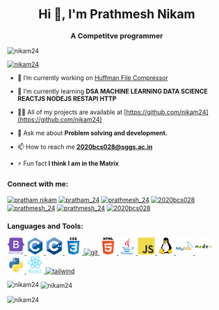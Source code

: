 <h1 align="center">Hi 👋, I'm Prathmesh Nikam</h1>
<h3 align="center">A Competitve programmer</h3>

<p align="left"> <img src="https://komarev.com/ghpvc/?username=nikam24&label=Profile%20views&color=0e75b6&style=flat" alt="nikam24" /> </p>

<p align="left"> <a href="https://github.com/ryo-ma/github-profile-trophy"><img src="https://github-profile-trophy.vercel.app/?username=nikam24" alt="nikam24" /></a> </p>

- 🔭 I’m currently working on [Huffman File Compressor](https://github.com/nikam24/File-Compressor-Using-Huffman-Encoding/tree/main/Huffman%20File%20Compression%20Project)

- 🌱 I’m currently learning **DSA MACHINE LEARNING DATA SCIENCE REACTJS NODEJS RESTAPI HTTP**

- 👨‍💻 All of my projects are available at [https://github.com/nikam24](https://github.com/nikam24)

- 💬 Ask me about **Problem solving and development.**

- 📫 How to reach me **2020bcs028@sggs.ac.in**

- ⚡ Fun fact **I think I am in the Matrix**

<h3 align="left">Connect with me:</h3>
<p align="left">
<a href="https://linkedin.com/in/pratham nikam" target="blank"><img align="center" src="https://raw.githubusercontent.com/rahuldkjain/github-profile-readme-generator/master/src/images/icons/Social/linked-in-alt.svg" alt="pratham nikam" height="30" width="40" /></a>
<a href="https://stackoverflow.com/users/pratham_24" target="blank"><img align="center" src="https://raw.githubusercontent.com/rahuldkjain/github-profile-readme-generator/master/src/images/icons/Social/stack-overflow.svg" alt="pratham_24" height="30" width="40" /></a>
<a href="https://www.codechef.com/users/prathmesh_24" target="blank"><img align="center" src="https://cdn.jsdelivr.net/npm/simple-icons@3.1.0/icons/codechef.svg" alt="prathmesh_24" height="30" width="40" /></a>
<a href="https://www.hackerrank.com/2020bcs028" target="blank"><img align="center" src="https://raw.githubusercontent.com/rahuldkjain/github-profile-readme-generator/master/src/images/icons/Social/hackerrank.svg" alt="2020bcs028" height="30" width="40" /></a>
<a href="https://codeforces.com/profile/prathmesh_24" target="blank"><img align="center" src="https://raw.githubusercontent.com/rahuldkjain/github-profile-readme-generator/master/src/images/icons/Social/codeforces.svg" alt="prathmesh_24" height="30" width="40" /></a>
<a href="https://www.leetcode.com/prathmesh_24" target="blank"><img align="center" src="https://raw.githubusercontent.com/rahuldkjain/github-profile-readme-generator/master/src/images/icons/Social/leet-code.svg" alt="prathmesh_24" height="30" width="40" /></a>
<a href="https://auth.geeksforgeeks.org/user/2020bcs028" target="blank"><img align="center" src="https://raw.githubusercontent.com/rahuldkjain/github-profile-readme-generator/master/src/images/icons/Social/geeks-for-geeks.svg" alt="2020bcs028" height="30" width="40" /></a>
</p>

<h3 align="left">Languages and Tools:</h3>
<p align="left"> <a href="https://getbootstrap.com" target="_blank" rel="noreferrer"> <img src="https://raw.githubusercontent.com/devicons/devicon/master/icons/bootstrap/bootstrap-plain-wordmark.svg" alt="bootstrap" width="40" height="40"/> </a> <a href="https://www.cprogramming.com/" target="_blank" rel="noreferrer"> <img src="https://raw.githubusercontent.com/devicons/devicon/master/icons/c/c-original.svg" alt="c" width="40" height="40"/> </a> <a href="https://www.w3schools.com/cpp/" target="_blank" rel="noreferrer"> <img src="https://raw.githubusercontent.com/devicons/devicon/master/icons/cplusplus/cplusplus-original.svg" alt="cplusplus" width="40" height="40"/> </a> <a href="https://www.w3schools.com/css/" target="_blank" rel="noreferrer"> <img src="https://raw.githubusercontent.com/devicons/devicon/master/icons/css3/css3-original-wordmark.svg" alt="css3" width="40" height="40"/> </a> <a href="https://git-scm.com/" target="_blank" rel="noreferrer"> <img src="https://www.vectorlogo.zone/logos/git-scm/git-scm-icon.svg" alt="git" width="40" height="40"/> </a> <a href="https://www.w3.org/html/" target="_blank" rel="noreferrer"> <img src="https://raw.githubusercontent.com/devicons/devicon/master/icons/html5/html5-original-wordmark.svg" alt="html5" width="40" height="40"/> </a> <a href="https://www.java.com" target="_blank" rel="noreferrer"> <img src="https://raw.githubusercontent.com/devicons/devicon/master/icons/java/java-original.svg" alt="java" width="40" height="40"/> </a> <a href="https://developer.mozilla.org/en-US/docs/Web/JavaScript" target="_blank" rel="noreferrer"> <img src="https://raw.githubusercontent.com/devicons/devicon/master/icons/javascript/javascript-original.svg" alt="javascript" width="40" height="40"/> </a> <a href="https://www.linux.org/" target="_blank" rel="noreferrer"> <img src="https://raw.githubusercontent.com/devicons/devicon/master/icons/linux/linux-original.svg" alt="linux" width="40" height="40"/> </a> <a href="https://www.mysql.com/" target="_blank" rel="noreferrer"> <img src="https://raw.githubusercontent.com/devicons/devicon/master/icons/mysql/mysql-original-wordmark.svg" alt="mysql" width="40" height="40"/> </a> <a href="https://nodejs.org" target="_blank" rel="noreferrer"> <img src="https://raw.githubusercontent.com/devicons/devicon/master/icons/nodejs/nodejs-original-wordmark.svg" alt="nodejs" width="40" height="40"/> </a> <a href="https://www.python.org" target="_blank" rel="noreferrer"> <img src="https://raw.githubusercontent.com/devicons/devicon/master/icons/python/python-original.svg" alt="python" width="40" height="40"/> </a> <a href="https://reactjs.org/" target="_blank" rel="noreferrer"> <img src="https://raw.githubusercontent.com/devicons/devicon/master/icons/react/react-original-wordmark.svg" alt="react" width="40" height="40"/> </a> <a href="https://tailwindcss.com/" target="_blank" rel="noreferrer"> <img src="https://www.vectorlogo.zone/logos/tailwindcss/tailwindcss-icon.svg" alt="tailwind" width="40" height="40"/> </a> </p>

<p><img align="left" src="https://github-readme-stats.vercel.app/api/top-langs?username=nikam24&show_icons=true&locale=en&layout=compact" alt="nikam24" /></p>

<p>&nbsp;<img align="center" src="https://github-readme-stats.vercel.app/api?username=nikam24&show_icons=true&locale=en" alt="nikam24" /></p>

<p><img align="center" src="https://github-readme-streak-stats.herokuapp.com/?user=nikam24&" alt="nikam24" /></p>
